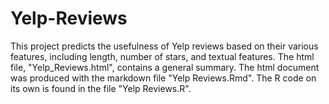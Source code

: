 # Yelp-Reviews

This project predicts the usefulness of Yelp reviews based on their various features, including length, number of stars, and textual features. The html file, "Yelp_Reviews.html", contains a general summary. The html document was produced with the markdown file "Yelp Reviews.Rmd". The R code on its own is found in the file "Yelp Reviews.R".
